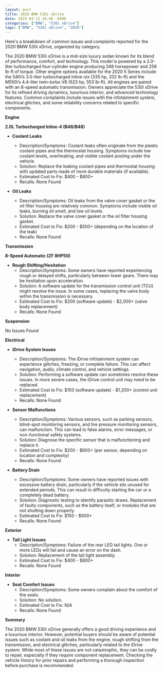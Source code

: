 ```yaml
---
layout: post
title: 2020 BMW 530i xDrive
date: 2025-03-12 16:48 -0400
categories: ["BMW", "530i xDrive"]
tags: ["BMW", "530i xDrive", "2020"]
---
```

Here's a breakdown of common issues and complaints reported for the 2020 BMW 530i xDrive, organized by category.

The 2020 BMW 530i xDrive is a mid-size luxury sedan known for its blend of performance, comfort, and technology. This model is powered by a 2.0-liter turbocharged four-cylinder engine producing 248 horsepower and 258 lb-ft of torque. Other engine options available for the 2020 5 Series include the 540i’s 3.0-liter turbocharged inline-six (335 hp, 332 lb-ft) and the M550i’s 4.4-liter twin-turbo V8 (523 hp, 553 lb-ft). All engines are paired with an 8-speed automatic transmission. Owners appreciate the 530i xDrive for its refined driving dynamics, luxurious interior, and advanced technology features. Common complaints include issues with the infotainment system, electrical glitches, and some reliability concerns related to specific components.

**Engine**

**2.0L Turbocharged Inline-4 (B46/B48)**

*   **Coolant Leaks**
    *   Description/Symptoms: Coolant leaks often originate from the plastic coolant pipes and the thermostat housing. Symptoms include low coolant levels, overheating, and visible coolant pooling under the vehicle.
    *   Solution: Replace the leaking coolant pipes and thermostat housing with updated parts made of more durable materials (if available).
    *   Estimated Cost to Fix: $400 - $800+
    *   Recalls: None Found

*   **Oil Leaks**
    *   Description/Symptoms: Oil leaks from the valve cover gasket or the oil filter housing are relatively common. Symptoms include visible oil leaks, burning oil smell, and low oil levels.
    *   Solution: Replace the valve cover gasket or the oil filter housing gasket.
    *   Estimated Cost to Fix: $200 - $500+ (depending on the location of the leak)
    *   Recalls: None Found

**Transmission**

**8-Speed Automatic (ZF 8HP50)**

*   **Rough Shifting/Hesitation**
    *   Description/Symptoms: Some owners have reported experiencing rough or delayed shifts, particularly between lower gears. There may be hesitation upon acceleration.
    *   Solution: A software update for the transmission control unit (TCU) might resolve the issue. In some cases, replacing the valve body within the transmission is necessary.
    *   Estimated Cost to Fix: $200 (software update) - $2,000+ (valve body replacement)
    *   Recalls: None Found

**Suspension**

No Issues Found

**Electrical**

*   **iDrive System Issues**
    *   Description/Symptoms: The iDrive infotainment system can experience glitches, freezing, or complete failure. This can affect navigation, audio, climate control, and vehicle settings.
    *   Solution: Performing a software update can sometimes resolve these issues. In more severe cases, the iDrive control unit may need to be replaced.
    *   Estimated Cost to Fix: $150 (software update) - $1,200+ (control unit replacement)
    *   Recalls: None Found

*   **Sensor Malfunctions**
    *   Description/Symptoms: Various sensors, such as parking sensors, blind-spot monitoring sensors, and tire pressure monitoring sensors, can malfunction. This can lead to false alarms, error messages, or non-functional safety systems.
    *   Solution: Diagnose the specific sensor that is malfunctioning and replace it.
    *   Estimated Cost to Fix: $200 - $600+ (per sensor, depending on location and complexity)
    *   Recalls: None Found

*   **Battery Drain**
    * Description/Symptoms: Some owners have reported issues with excessive battery drain, particularly if the vehicle sits unused for extended periods. This can result in difficulty starting the car or a completely dead battery.
    * Solution: Diagnostic testing to identify parasitic draws. Replacement of faulty components, such as the battery itself, or modules that are not shutting down properly.
    * Estimated Cost to Fix: $150 - $500+
    * Recalls: None Found

**Exterior**

*   **Tail Light Issues**
    * Description/Symptoms: Failure of the rear LED tail lights. One or more LEDs will fail and cause an error on the dash.
    * Solution: Replacement of the tail light assembly.
    * Estimated Cost to Fix: $400 - $800+
    * Recalls: None Found

**Interior**

*   **Seat Comfort Issues**
    * Description/Symptoms: Some owners complain about the comfort of the seats.
    * Solution: No solution.
    * Estimated Cost to Fix: N/A
    * Recalls: None Found

**Summary**

The 2020 BMW 530i xDrive generally offers a good driving experience and a luxurious interior. However, potential buyers should be aware of potential issues such as coolant and oil leaks from the engine, rough shifting from the transmission, and electrical glitches, particularly related to the iDrive system. While most of these issues are not catastrophic, they can be costly to repair, especially if they require component replacement. Checking the vehicle history for prior repairs and performing a thorough inspection before purchase is recommended.


